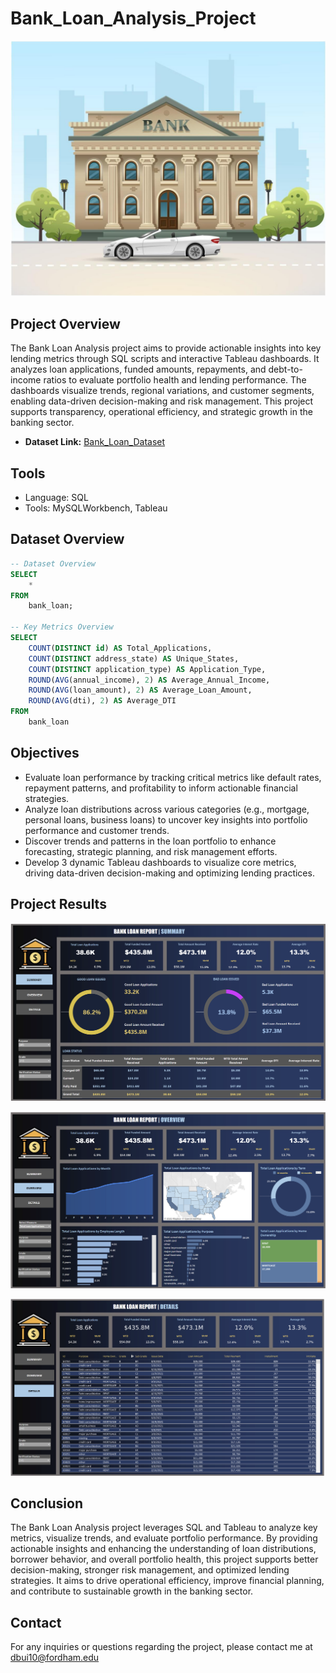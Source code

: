 # Bank_Loan_Analysis_Project

![](https://github.com/DQuanBui/Bank_Loan_Analysis_Project/blob/main/bankimage.jpg)

## Project Overview
The Bank Loan Analysis project aims to provide actionable insights into key lending metrics through SQL scripts and interactive Tableau dashboards. It analyzes loan applications, funded amounts, repayments, and debt-to-income ratios to evaluate portfolio health and lending performance. The dashboards visualize trends, regional variations, and customer segments, enabling data-driven decision-making and risk management. This project supports transparency, operational efficiency, and strategic growth in the banking sector.

- **Dataset Link:** [Bank_Loan_Dataset](https://github.com/DQuanBui/Bank_Loan_Analysis_Project/blob/main/bank_loan_data.csv)

## Tools 
- Language: SQL
- Tools: MySQLWorkbench, Tableau

## Dataset Overview
```sql 
-- Dataset Overview
SELECT
	*
FROM
	bank_loan;

-- Key Metrics Overview
SELECT
    COUNT(DISTINCT id) AS Total_Applications,
    COUNT(DISTINCT address_state) AS Unique_States,
    COUNT(DISTINCT application_type) AS Application_Type,
    ROUND(AVG(annual_income), 2) AS Average_Annual_Income,
    ROUND(AVG(loan_amount), 2) AS Average_Loan_Amount,
    ROUND(AVG(dti), 2) AS Average_DTI
FROM
    bank_loan
```

## Objectives

- Evaluate loan performance by tracking critical metrics like default rates, repayment patterns, and profitability to inform actionable financial strategies.
- Analyze loan distributions across various categories (e.g., mortgage, personal loans, business loans) to uncover key insights into portfolio performance and customer trends.
- Discover trends and patterns in the loan portfolio to enhance forecasting, strategic planning, and risk management efforts.
- Develop 3 dynamic Tableau dashboards to visualize core metrics, driving data-driven decision-making and optimizing lending practices.

## Project Results
![](https://github.com/DQuanBui/Bank_Loan_Analysis_Project/blob/main/Results/SUMMARY.png)

![](https://github.com/DQuanBui/Bank_Loan_Analysis_Project/blob/main/Results/OVERVIEW.png)

![](https://github.com/DQuanBui/Bank_Loan_Analysis_Project/blob/main/Results/DETAILS.png)

## Conclusion
The Bank Loan Analysis project leverages SQL and Tableau to analyze key metrics, visualize trends, and evaluate portfolio performance. By providing actionable insights and enhancing the understanding of loan distributions, borrower behavior, and overall portfolio health, this project supports better decision-making, stronger risk management, and optimized lending strategies. It aims to drive operational efficiency, improve financial planning, and contribute to sustainable growth in the banking sector.

## Contact
For any inquiries or questions regarding the project, please contact me at dbui10@fordham.edu
